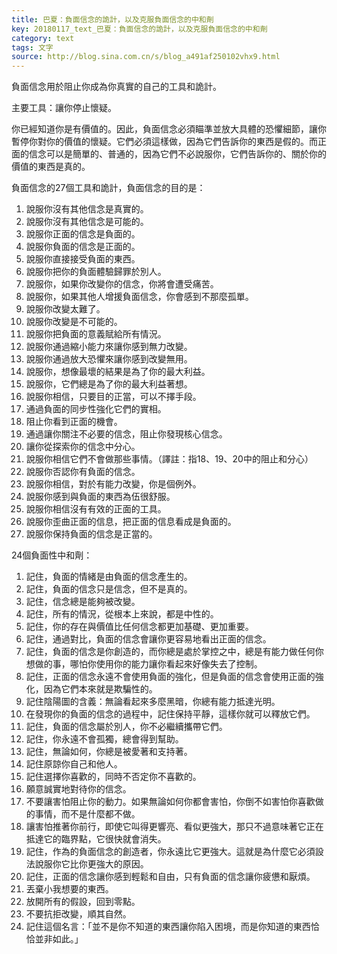 ```yaml
---
title: 巴夏：負面信念的詭計，以及克服負面信念的中和劑
key: 20180117_text_巴夏：負面信念的詭計，以及克服負面信念的中和劑
category: text
tags: 文字
source: http://blog.sina.com.cn/s/blog_a491af250102vhx9.html
---
```


負面信念用於阻止你成為你真實的自己的工具和詭計。

主要工具：讓你停止懷疑。

你已經知道你是有價值的。因此，負面信念必須瞄準並放大具體的恐懼細節，讓你暫停你對你的價值的懷疑。它們必須這樣做，因為它們告訴你的東西是假的。而正面的信念可以是簡單的、普通的，因為它們不必說服你，它們告訴你的、關於你的價值的東西是真的。

負面信念的27個工具和詭計，負面信念的目的是：

1. 說服你沒有其他信念是真實的。
2. 說服你沒有其他信念是可能的。
3. 說服你正面的信念是負面的。
4. 說服你負面的信念是正面的。
5. 說服你直接接受負面的東西。
6. 說服你把你的負面體驗歸罪於別人。
7. 說服你，如果你改變你的信念，你將會遭受痛苦。
8. 說服你，如果其他人增援負面信念，你會感到不那麼孤單。
9. 說服你改變太難了。
10. 說服你改變是不可能的。
11. 說服你把負面的意義賦給所有情況。
12. 說服你通過縮小能力來讓你感到無力改變。
13. 說服你通過放大恐懼來讓你感到改變無用。
14. 說服你，想像最壞的結果是為了你的最大利益。
15. 說服你，它們總是為了你的最大利益著想。
16. 說服你相信，只要目的正當，可以不擇手段。
17. 通過負面的同步性強化它們的實相。
18. 阻止你看到正面的機會。
19. 通過讓你關注不必要的信念，阻止你發現核心信念。
20. 讓你從探索你的信念中分心。
21. 說服你相信它們不會做那些事情。（譯註：指18、19、20中的阻止和分心）
22. 說服你否認你有負面的信念。
23. 說服你相信，對於有能力改變，你是個例外。
24. 說服你感到與負面的東西為伍很舒服。
25. 說服你相信沒有有效的正面的工具。
26. 說服你歪曲正面的信息，把正面的信息看成是負面的。
27. 說服你保持負面的信念是正當的。

24個負面性中和劑：

1. 記住，負面的情緒是由負面的信念產生的。
2. 記住，負面的信念只是信念，但不是真的。
3. 記住，信念總是能夠被改變。
4. 記住，所有的情況，從根本上來說，都是中性的。
5. 記住，你的存在與價值比任何信念都更加基礎、更加重要。
6. 記住，通過對比，負面的信念會讓你更容易地看出正面的信念。
7. 記住，負面的信念是你創造的，而你總是處於掌控之中，總是有能力做任何你想做的事，哪怕你使用你的能力讓你看起來好像失去了控制。
8. 記住，正面的信念永遠不會使用負面的強化，但是負面的信念會使用正面的強化，因為它們本來就是欺騙性的。
9. 記住陰陽圖的含義：無論看起來多麼黑暗，你總有能力抵達光明。
10. 在發現你的負面的信念的過程中，記住保持平靜，這樣你就可以釋放它們。
11. 記住，負面的信念屬於別人，你不必繼續攜帶它們。
12. 記住，你永遠不會孤獨，總會得到幫助。
13. 記住，無論如何，你總是被愛著和支持著。
14. 記住原諒你自己和他人。
15. 記住選擇你喜歡的，同時不否定你不喜歡的。
16. 願意誠實地對待你的信念。
17. 不要讓害怕阻止你的動力。如果無論如何你都會害怕，你倒不如害怕你喜歡做的事情，而不是什麼都不做。
18. 讓害怕推著你前行，即使它叫得更響亮、看似更強大，那只不過意味著它正在抵達它的臨界點，它很快就會消失。
19. 記住，作為的負面信念的創造者，你永遠比它更強大。這就是為什麼它必須設法說服你它比你更強大的原因。
20. 記住，正面的信念讓你感到輕鬆和自由，只有負面的信念讓你疲憊和厭煩。
21. 丟棄小我想要的東西。
22. 放開所有的假設，回到零點。
23. 不要抗拒改變，順其自然。
24. 記住這個名言：「並不是你不知道的東西讓你陷入困境，而是你知道的東西恰恰並非如此。」
